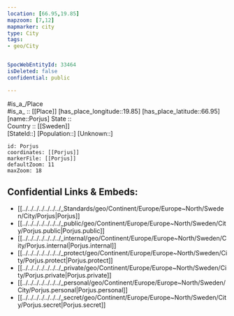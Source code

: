```yaml
---
location: [66.95,19.85] 
mapzoom: [7,12] 
mapmarker: city 
type: City
tags:
- geo/City


SpocWebEntityId: 33464
isDeleted: false
confidential: public

---
```

#is_a_/Place  
#is_a_ :: [[Place]] 
[has_place_longitude::19.85] 
[has_place_latitude::66.95] 
[name::Porjus] 
State ::  
Country :: [[Sweden]]  
[StateId::] 
[Population::] 
[Unknown::] 


```leaflet
id: Porjus
coordinates: [[Porjus]] 
markerFile: [[Porjus]] 
defaultZoom: 11 
maxZoom: 18
```


## Confidential Links & Embeds: 
- [[../../../../../../../_Standards/geo/Continent/Europe/Europe~North/Sweden/City/Porjus|Porjus]] 
- [[../../../../../../../_public/geo/Continent/Europe/Europe~North/Sweden/City/Porjus.public|Porjus.public]] 
- [[../../../../../../../_internal/geo/Continent/Europe/Europe~North/Sweden/City/Porjus.internal|Porjus.internal]] 
- [[../../../../../../../_protect/geo/Continent/Europe/Europe~North/Sweden/City/Porjus.protect|Porjus.protect]] 
- [[../../../../../../../_private/geo/Continent/Europe/Europe~North/Sweden/City/Porjus.private|Porjus.private]] 
- [[../../../../../../../_personal/geo/Continent/Europe/Europe~North/Sweden/City/Porjus.personal|Porjus.personal]] 
- [[../../../../../../../_secret/geo/Continent/Europe/Europe~North/Sweden/City/Porjus.secret|Porjus.secret]] 
